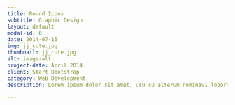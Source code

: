 ```yaml
---
title: Round Icons
subtitle: Graphic Design
layout: default
modal-id: 6
date: 2014-07-15
img: jj_cute.jpg
thumbnail: jj_cute.jpg
alt: image-alt
project-date: April 2014
client: Start Bootstrap
category: Web Development
description: Lorem ipsum dolor sit amet, usu cu alterum nominavi lobortis. At duo novum diceret. Tantas apeirian vix et, usu sanctus postulant inciderint ut, populo diceret necessitatibus in vim. Cu eum dicam feugiat noluisse.

---
```

